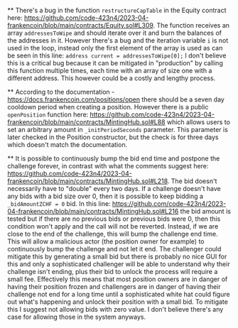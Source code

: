 ** There's a bug in the function `restructureCapTable` in the Equity contract here: https://github.com/code-423n4/2023-04-frankencoin/blob/main/contracts/Equity.sol#L309.
The function receives an array `addressesToWipe` and should iterate over it and burn the balances of the addresses in it. However there's a bug and the iteration variable `i` is not used in the loop, instead only the first element of the array is used as can be seen in this line:
`address current = addressesToWipe[0];`
I don't believe this is a critical bug because it can be mitigated in "production" by calling this function multiple times, each time with an array of size one with a different address. This however could be a costly and lengthy process.


** According to the documentation - https://docs.frankencoin.com/positions/open there should be a seven day cooldown period when creating a position. However there is a public `openPosition` function here: https://github.com/code-423n4/2023-04-frankencoin/blob/main/contracts/MintingHub.sol#L88 which allows users to set an arbitrary amount in `_initPeriodSeconds` parameter. This parameter is later checked in the Position constructor, but the check is for three days which doesn't match the documentation. 


** It is possible to continuously bump the bid end time and postpone the challenge forever, in contrast with what the comments suggest here: https://github.com/code-423n4/2023-04-frankencoin/blob/main/contracts/MintingHub.sol#L218. The bid doesn't necessarily have to "double" every two days.
If a challenge doesn't have any bids with a bid size over 0, then it is possible to keep bidding a `_bidAmountZCHF = 0` bid. In this line: https://github.com/code-423n4/2023-04-frankencoin/blob/main/contracts/MintingHub.sol#L216 the bid amount is tested but if there are no previous bids or previous bids were 0, then this condition won't apply and the call will not be reverted. Instead, if we are close to the end of the challenge, this will bump the challenge end time. This will allow a malicious actor (the position owner for example) to continuously bump the challenge and not let it end. The challenger could mitigate this by generating a small bid but there is probably no nice GUI for this and only a sophisticated challenger will be able to understand why their challenge isn't ending, plus their bid to unlock the process will require a small fee. Effectively this means that most position owners are in danger of having their position frozen and challengers are in danger of having their challenge not end for a long time until a sophisticated white hat could figure out what's happening and unlock their position with a small bid.
To mitigate this I suggest not allowing bids with zero value. I don't believe there's any case for allowing those in the system anyways. 

